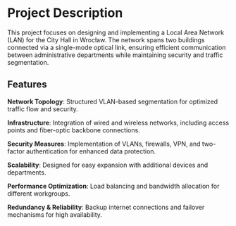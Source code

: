 <h1 align="left">Project Description</h1>

<p align="left">This project focuses on designing and implementing a Local Area Network (LAN) for the City Hall in Wrocław. The network spans two buildings connected via a single-mode optical link, ensuring efficient communication between administrative departments while maintaining security and traffic segmentation.</p>

<h2 align="left">Features</h2>

<p align="left"> <b>Network Topology</b>: Structured VLAN-based segmentation for optimized traffic flow and security.
  
<b>Infrastructure</b>: Integration of wired and wireless networks, including access points and fiber-optic backbone connections.

<b>Security Measures</b>: Implementation of VLANs, firewalls, VPN, and two-factor authentication for enhanced data protection.

<b>Scalability</b>: Designed for easy expansion with additional devices and departments.

<b>Performance Optimization</b>: Load balancing and bandwidth allocation for different workgroups.

<b>Redundancy & Reliability</b>: Backup internet connections and failover mechanisms for high availability.
